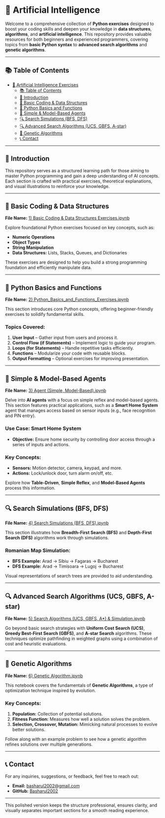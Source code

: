 # 🌟 **Artificial Intelligence**

Welcome to a comprehensive collection of **Python exercises** designed to boost your coding skills and deepen your knowledge in **data structures**, **algorithms**, and **artificial intelligence**. This repository provides valuable resources for both beginners and experienced programmers, covering topics from **basic Python syntax** to **advanced search algorithms** and **genetic algorithms**.

---

## 📚 **Table of Contents**

- [🌟 Artificial Intelligence Exercises](#-artificial-intelligence)
  - [📚 Table of Contents](#-table-of-contents)
  - [🌟 Introduction](#-introduction)
  - [🔢 Basic Coding & Data Structures](#-basic-coding--data-structures)
  - [📝 Python Basics and Functions](#-python-basics-and-functions)
  - [🤖 Simple & Model-Based Agents](#-simple--model-based-agents)
  - [🔍 Search Simulations (BFS, DFS)](#-search-simulations-bfs-dfs)
  - [🔍 Advanced Search Algorithms (UCS, GBFS, A-star)](#-advanced-search-algorithms-ucs-gbfs-a-star)
  - [🧬 Genetic Algorithms](#-genetic-algorithms)
  - [📞 Contact](#-contact)

---

## 🌟 **Introduction**

This repository serves as a structured learning path for those aiming to master Python programming and gain a deep understanding of AI concepts. Each section is crafted with practical exercises, theoretical explanations, and visual illustrations to reinforce your knowledge.

---

## 🔢 **Basic Coding & Data Structures**

**File Name:** [1) Basic Coding & Data Structures Exercises.ipynb](https://github.com/Basharul2002/AI/blob/main/1.%20Basic%20Coding%20%26%20Data%20Structures%20Exercises.ipynb)

Explore foundational Python exercises focused on key concepts, such as:

- **Numeric Operations**
- **Object Types**
- **String Manipulation**
- **Data Structures:** Lists, Stacks, Queues, and Dictionaries

These exercises are designed to help you build a strong programming foundation and efficiently manipulate data.

---

## 📝 **Python Basics and Functions**

**File Name:** [2) Python_Basics_and_Functions_Exercises.ipynb](https://github.com/Basharul2002/AI/blob/main/2.%20Python_Basics_and_Functions_Exercises.ipynb)

This section introduces core Python concepts, offering beginner-friendly exercises to solidify fundamental skills.

### Topics Covered:
1. **User Input** – Gather input from users and process it.
2. **Control Flow (if Statements)** – Implement logic to guide your program.
3. **Loops (for Statements)** – Handle repetitive tasks efficiently.
4. **Functions** – Modularize your code with reusable blocks.
5. **Output Formatting** – Optional exercises for improving presentation.

---

## 🤖 **Simple & Model-Based Agents**

**File Name:** [3) Agent (Simple, Model-Based).ipynb](https://github.com/Basharul2002/AI/blob/main/3.%20Agent(Simple%2C%20Model%20Based).ipynb)

Delve into **AI agents** with a focus on simple reflex and model-based agents. This section features practical applications, such as a **Smart Home System** agent that manages access based on sensor inputs (e.g., face recognition and PIN entry).

### Use Case: Smart Home System
- **Objective:** Ensure home security by controlling door access through a series of inputs and actions.
  
### Key Concepts:
- **Sensors:** Motion detector, camera, keypad, and more.
- **Actions:** Lock/unlock door, turn alarm on/off, etc.

Explore how **Table-Driven**, **Simple Reflex**, and **Model-Based Agents** process this information.

---

## 🔍 **Search Simulations (BFS, DFS)**

**File Name:** [4) Search Simulations (BFS, DFS).ipynb](https://github.com/Basharul2002/AI/blob/main/4.%20Search%20Simulations(BFS%2C%20DFS).ipynb)

This section illustrates how **Breadth-First Search (BFS)** and **Depth-First Search (DFS)** algorithms work through simulations.

### Romanian Map Simulation:
- **BFS Example:** Arad → Sibiu → Fagaras → Bucharest
- **DFS Example:** Arad → Timisoara → Lugoj → Bucharest

Visual representations of search trees are provided to aid understanding.

---

## 🔍 **Advanced Search Algorithms (UCS, GBFS, A-star)**

**File Name:** [5) Search Algorithms (UCS, GBFS, A*) & Simulation.ipynb](https://github.com/Basharul2002/AI/blob/main/5.%20Search%20Algorithms%20(UCS%2C%20GBFS%2C%20Astar)%20%26%20Simulation.ipynb)

Go beyond basic search strategies with **Uniform Cost Search (UCS)**, **Greedy Best-First Search (GBFS)**, and **A-star Search** algorithms. These techniques optimize pathfinding in weighted graphs using a combination of cost and heuristic evaluations.

---

## 🧬 **Genetic Algorithms**

**File Name:** [6) Genetic Algorithm.ipynb](https://github.com/Basharul2002/AI/blob/main/6.%20Genetic%20Algorithm.ipynb)

This notebook covers the fundamentals of **Genetic Algorithms**, a type of optimization technique inspired by evolution. 

### Key Concepts:
1. **Population:** Collection of potential solutions.
2. **Fitness Function:** Measures how well a solution solves the problem.
3. **Selection, Crossover, Mutation:** Mimicking natural processes to evolve better solutions.

Follow along with an example problem to see how a genetic algorithm refines solutions over multiple generations.

---

## 📞 **Contact**

For any inquiries, suggestions, or feedback, feel free to reach out:

- **Email:** basharul2002@gmail.com
- **GitHub:** [Basharul2002](https://github.com/Basharul2002)

---

This polished version keeps the structure professional, ensures clarity, and visually separates important sections for a smooth reading experience.
